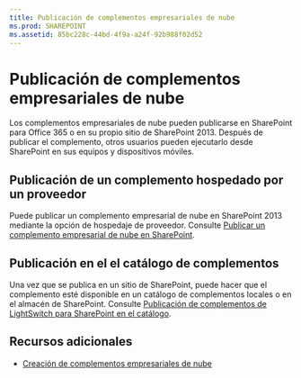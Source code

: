 ```yaml
---
title: Publicación de complementos empresariales de nube
ms.prod: SHAREPOINT
ms.assetid: 85bc228c-44bd-4f9a-a24f-92b988f02d52
---
```



# Publicación de complementos empresariales de nube
Los complementos empresariales de nube pueden publicarse en SharePoint para Office 365 o en su propio sitio de SharePoint 2013. Después de publicar el complemento, otros usuarios pueden ejecutarlo desde SharePoint en sus equipos y dispositivos móviles.
## Publicación de un complemento hospedado por un proveedor

Puede publicar un complemento empresarial de nube en SharePoint 2013 mediante la opción de hospedaje de proveedor. Consulte  [Publicar un complemento empresarial de nube en SharePoint](publish-a-cloud-business-add-in-to-sharepoint.md).
  
    
    

## Publicación en el el catálogo de complementos

Una vez que se publica en un sitio de SharePoint, puede hacer que el complemento esté disponible en un catálogo de complementos locales o en el almacén de SharePoint. Consulte  [Publicación de complementos de LightSwitch para SharePoint en el catálogo](http://blogs.msdn.com/b/lightswitch/archive/2013/04/29/publishing-lightswitch-apps-for-sharepoint-to-the-catalog.aspx). 
  
    
    

## Recursos adicionales
<a name="bk_addresources"> </a>


-  [Creación de complementos empresariales de nube](create-cloud-business-add-ins.md)
    
  

